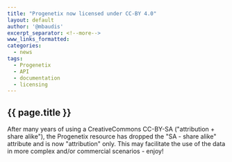 ```yaml
---
title: "Progenetix now licensed under CC-BY 4.0"
layout: default
author: '@mbaudis'
excerpt_separator: <!--more-->
www_links_formatted:
categories:
  - news
tags:
  - Progenetix
  - API
  - documentation
  - licensing
---
```


## {{ page.title }}

After many years of using a CreativeCommons CC-BY-SA ("attribution + share alike"),
the Progenetix resource has dropped the "SA - share alike" attribute and is now
"attribution" only. This may facilitate the use of the data in more complex and/or
commercial scenarios - enjoy!

<!--more-->
